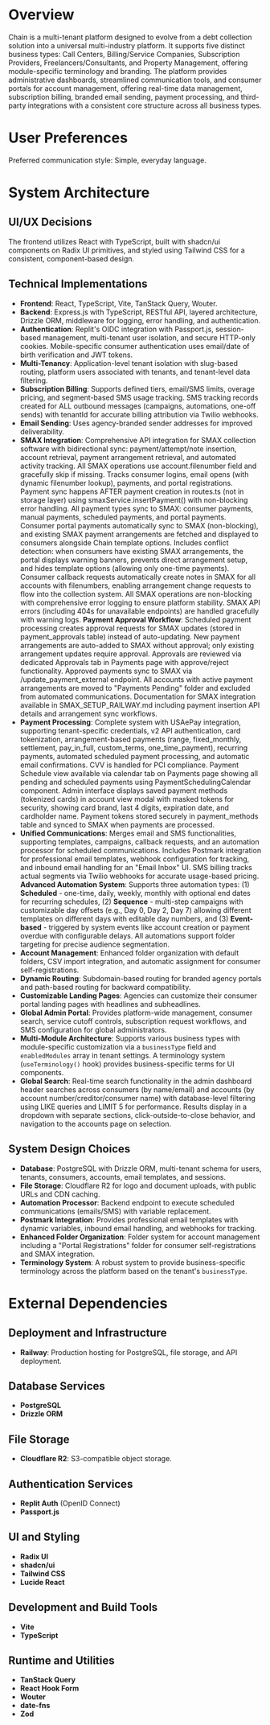 # Overview

Chain is a multi-tenant platform designed to evolve from a debt collection solution into a universal multi-industry platform. It supports five distinct business types: Call Centers, Billing/Service Companies, Subscription Providers, Freelancers/Consultants, and Property Management, offering module-specific terminology and branding. The platform provides administrative dashboards, streamlined communication tools, and consumer portals for account management, offering real-time data management, subscription billing, branded email sending, payment processing, and third-party integrations with a consistent core structure across all business types.

# User Preferences

Preferred communication style: Simple, everyday language.

# System Architecture

## UI/UX Decisions
The frontend utilizes React with TypeScript, built with shadcn/ui components on Radix UI primitives, and styled using Tailwind CSS for a consistent, component-based design.

## Technical Implementations
- **Frontend**: React, TypeScript, Vite, TanStack Query, Wouter.
- **Backend**: Express.js with TypeScript, RESTful API, layered architecture, Drizzle ORM, middleware for logging, error handling, and authentication.
- **Authentication**: Replit's OIDC integration with Passport.js, session-based management, multi-tenant user isolation, and secure HTTP-only cookies. Mobile-specific consumer authentication uses email/date of birth verification and JWT tokens.
- **Multi-Tenancy**: Application-level tenant isolation with slug-based routing, platform users associated with tenants, and tenant-level data filtering.
- **Subscription Billing**: Supports defined tiers, email/SMS limits, overage pricing, and segment-based SMS usage tracking. SMS tracking records created for ALL outbound messages (campaigns, automations, one-off sends) with tenantId for accurate billing attribution via Twilio webhooks.
- **Email Sending**: Uses agency-branded sender addresses for improved deliverability.
- **SMAX Integration**: Comprehensive API integration for SMAX collection software with bidirectional sync: payment/attempt/note insertion, account retrieval, payment arrangement retrieval, and automated activity tracking. All SMAX operations use account.filenumber field and gracefully skip if missing. Tracks consumer logins, email opens (with dynamic filenumber lookup), payments, and portal registrations. Payment sync happens AFTER payment creation in routes.ts (not in storage layer) using smaxService.insertPayment() with non-blocking error handling. All payment types sync to SMAX: consumer payments, manual payments, scheduled payments, and portal payments. Consumer portal payments automatically sync to SMAX (non-blocking), and existing SMAX payment arrangements are fetched and displayed to consumers alongside Chain template options. Includes conflict detection: when consumers have existing SMAX arrangements, the portal displays warning banners, prevents direct arrangement setup, and hides template options (allowing only one-time payments). Consumer callback requests automatically create notes in SMAX for all accounts with filenumbers, enabling arrangement change requests to flow into the collection system. All SMAX operations are non-blocking with comprehensive error logging to ensure platform stability. SMAX API errors (including 404s for unavailable endpoints) are handled gracefully with warning logs. **Payment Approval Workflow**: Scheduled payment processing creates approval requests for SMAX updates (stored in payment_approvals table) instead of auto-updating. New payment arrangements are auto-added to SMAX without approval; only existing arrangement updates require approval. Approvals are reviewed via dedicated Approvals tab in Payments page with approve/reject functionality. Approved payments sync to SMAX via /update_payment_external endpoint. All accounts with active payment arrangements are moved to "Payments Pending" folder and excluded from automated communications. Documentation for SMAX integration available in SMAX_SETUP_RAILWAY.md including payment insertion API details and arrangement sync workflows.
- **Payment Processing**: Complete system with USAePay integration, supporting tenant-specific credentials, v2 API authentication, card tokenization, arrangement-based payments (range, fixed_monthly, settlement, pay_in_full, custom_terms, one_time_payment), recurring payments, automated scheduled payment processing, and automatic email confirmations. CVV is handled for PCI compliance. Payment Schedule view available via calendar tab on Payments page showing all pending and scheduled payments using PaymentSchedulingCalendar component. Admin interface displays saved payment methods (tokenized cards) in account view modal with masked tokens for security, showing card brand, last 4 digits, expiration date, and cardholder name. Payment tokens stored securely in payment_methods table and synced to SMAX when payments are processed.
- **Unified Communications**: Merges email and SMS functionalities, supporting templates, campaigns, callback requests, and an automation processor for scheduled communications. Includes Postmark integration for professional email templates, webhook configuration for tracking, and inbound email handling for an "Email Inbox" UI. SMS billing tracks actual segments via Twilio webhooks for accurate usage-based pricing. **Advanced Automation System**: Supports three automation types: (1) **Scheduled** - one-time, daily, weekly, monthly with optional end dates for recurring schedules, (2) **Sequence** - multi-step campaigns with customizable day offsets (e.g., Day 0, Day 2, Day 7) allowing different templates on different days with editable day numbers, and (3) **Event-based** - triggered by system events like account creation or payment overdue with configurable delays. All automations support folder targeting for precise audience segmentation.
- **Account Management**: Enhanced folder organization with default folders, CSV import integration, and automatic assignment for consumer self-registrations.
- **Dynamic Routing**: Subdomain-based routing for branded agency portals and path-based routing for backward compatibility.
- **Customizable Landing Pages**: Agencies can customize their consumer portal landing pages with headlines and subheadlines.
- **Global Admin Portal**: Provides platform-wide management, consumer search, service cutoff controls, subscription request workflows, and SMS configuration for global administrators.
- **Multi-Module Architecture**: Supports various business types with module-specific customization via a `businessType` field and `enabledModules` array in tenant settings. A terminology system (`useTerminology()` hook) provides business-specific terms for UI components.
- **Global Search**: Real-time search functionality in the admin dashboard header searches across consumers (by name/email) and accounts (by account number/creditor/consumer name) with database-level filtering using LIKE queries and LIMIT 5 for performance. Results display in a dropdown with separate sections, click-outside-to-close behavior, and navigation to the accounts page on selection.

## System Design Choices
- **Database**: PostgreSQL with Drizzle ORM, multi-tenant schema for users, tenants, consumers, accounts, email templates, and sessions.
- **File Storage**: Cloudflare R2 for logo and document uploads, with public URLs and CDN caching.
- **Automation Processor**: Backend endpoint to execute scheduled communications (emails/SMS) with variable replacement.
- **Postmark Integration**: Provides professional email templates with dynamic variables, inbound email handling, and webhooks for tracking.
- **Enhanced Folder Organization**: Folder system for account management including a "Portal Registrations" folder for consumer self-registrations and SMAX integration.
- **Terminology System**: A robust system to provide business-specific terminology across the platform based on the tenant's `businessType`.

# External Dependencies

## Deployment and Infrastructure
- **Railway**: Production hosting for PostgreSQL, file storage, and API deployment.

## Database Services
- **PostgreSQL**
- **Drizzle ORM**

## File Storage
- **Cloudflare R2**: S3-compatible object storage.

## Authentication Services
- **Replit Auth** (OpenID Connect)
- **Passport.js**

## UI and Styling
- **Radix UI**
- **shadcn/ui**
- **Tailwind CSS**
- **Lucide React**

## Development and Build Tools
- **Vite**
- **TypeScript**

## Runtime and Utilities
- **TanStack Query**
- **React Hook Form**
- **Wouter**
- **date-fns**
- **Zod**